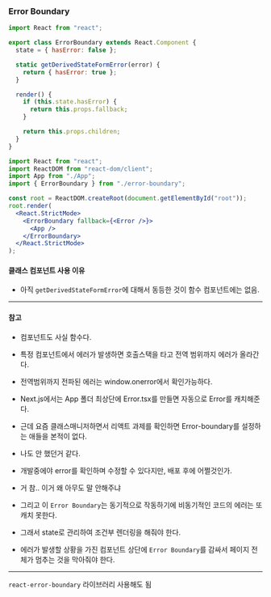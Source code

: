 ### Error Boundary

```js
import React from "react";

export class ErrorBoundary extends React.Component {
  state = { hasError: false };

  static getDerivedStateFormError(error) {
    return { hasError: true };
  }

  render() {
    if (this.state.hasError) {
      return this.props.fallback;
    }

    return this.props.children;
  }
}
```

```jsx
import React from "react";
import ReactDOM from "react-dom/client";
import App from "./App";
import { ErrorBoundary } from "./error-boundary";

const root = ReactDOM.createRoot(document.getElementById("root"));
root.render(
  <React.StrictMode>
    <ErrorBoundary fallback={<Error />}>
      <App />
    </ErrorBoundary>
  </React.StrictMode>
);
```

#### 클래스 컴포넌트 사용 이유

- 아직 `getDerivedStateFormError`에 대해서 동등한 것이 함수 컴포넌트에는 없음.

---

#### 참고

- 컴포넌트도 사실 함수다.
- 특정 컴포넌트에서 에러가 발생하면 호출스택을 타고 전역 범위까지 에러가 올라간다.
- 전역범위까지 전파된 에러는 window.onerror에서 확인가능하다.

- Next.js에서는 App 폴더 최상단에 Error.tsx를 만들면 자동으로 Error를 캐치해준다.
- 근데 요즘 클래스매니저하면서 리액트 과제를 확인하면 Error-boundary를 설정하는 애들을 본적이 없다.
- 나도 안 했던거 같다.
- 개발중에야 error를 확인하며 수정할 수 있다지만, 배포 후에 어쩔것인가.
- 거 참.. 이거 왜 아무도 말 안해주냐
- 그리고 이 `Error Boundary`는 동기적으로 작동하기에 비동기적인 코드의 에러는 또 캐치 못한다.
- 그래서 state로 관리하여 조건부 렌더링을 해줘야 한다.
- 에러가 발생할 상황을 가진 컴포넌트 상단에 `Error Boundary`를 감싸서 페이지 전체가 멈추는 것을 막아줘야 한다.

---

`react-error-boundary` 라이브러리 사용해도 됨
